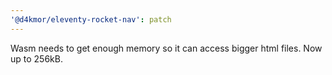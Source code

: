 ```yaml
---
'@d4kmor/eleventy-rocket-nav': patch
---
```


Wasm needs to get enough memory so it can access bigger html files. Now up to 256kB.
